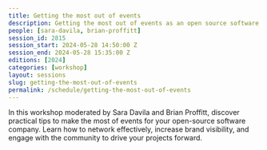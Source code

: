 ```yaml
---
title: Getting the most out of events
description: Getting the most out of events as an open source software company.  
people: [sara-davila, brian-proffitt]
session_id: 2815
session_start: 2024-05-28 14:50:00 Z
session_end: 2024-05-28 15:35:00 Z
editions: [2024]
categories: [workshop]
layout: sessions
slug: getting-the-most-out-of-events
permalink: /schedule/getting-the-most-out-of-events
---
```


In this workshop moderated by Sara Davila and Brian Proffitt, discover practical tips to make the most of 
events for your open-source software company. Learn how to network effectively, increase brand visibility, 
and engage with the community to drive your projects forward.
